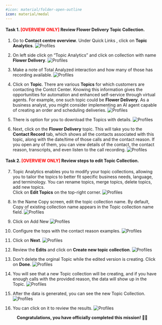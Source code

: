 ```yaml
---
#icon: material/folder-open-outline
icon: material/medal
---
```


#### Task 1. <span style="color: red;">[OVERVIEW ONLY]</span> Review Flower Delivery Topic Collection.

1. Go to <b>Contact centre overview</b>. Under Quick Links , click on **Topic Analytics**.
   ![Profiles](../graphics/Lab1_AI_Agent/1.1.gif)

2. On left side click on “Topic Analytics” and click on collection with name **Flower Delivery**.
   ![Profiles](../graphics/Lab1_AI_Agent/1.2.png)

3. Make a note of Total Analyzed interaction and how many of those has recording available.
   ![Profiles](../graphics/Lab1_AI_Agent/1.3.png)

4. Click on **Topic**. There are various **Topics** for which customers are contacting the Contct Center. Knowing this information gives the opportunities for automation and enhanced self-service through virtual agents. For example, one such topic could be **Flower Delivery**. As a business analyst, you might consider implementing an AI agent capable of creating an order and scheduling deliveries.
   ![Profiles](../graphics/Lab1_AI_Agent/1.4.png)

5. There is option for you to download the Topics with details. 
   ![Profiles](../graphics/Lab1_AI_Agent/1.6.png)

6. Next, click on the **Flower Delivery** topic. This will take you to the **Contact Record** tab, which shows all the contacts associated with this topic, along with the date/time of those calls and the contact reason. If you open any of them, you can view details of the contact, the contact reason, transcripts, and even listen to the call recording.
   ![Profiles](../graphics/Lab1_AI_Agent/1.5.gif)

#### Task 2. <span style="color: red;">[OVERVIEW ONLY]</span> Review steps to edit Topic Collection.

7. Topic Analytics enables you to modify your topic collections, allowing you to tailor the topics to better fit specific business needs, language, and terminology. You can rename topics, merge topics, delete topics, add new topics. </br> 
Click on **Edit Topics** on the top-right corner.
   ![Profiles](../graphics/Lab1_AI_Agent/1.7.png)

8. In the Name Copy screen, edit the topic collection name. By default, Copy of existing collection name appears in the Topic collection name field.
   ![Profiles](../graphics/Lab1_AI_Agent/1.8.png)

9. Click on Add New
   ![Profiles](../graphics/Lab1_AI_Agent/1.9.png)

10. Configure the tops with the contact reason examples.
   ![Profiles](../graphics/Lab1_AI_Agent/1.10.png)

11. Click on **Next**.
   ![Profiles](../graphics/Lab1_AI_Agent/1.11.png)

12. Review the **Edits** and click on **Create new topic collection**.
   ![Profiles](../graphics/Lab1_AI_Agent/1.12.png)

13. Don't delete the orginal Topic while the edited version is creating. Click on **Done**.
   ![Profiles](../graphics/Lab1_AI_Agent/1.13.png)

14. You will see that a new Topic collection will be creating, and if you have enough calls with the provided reason, the data will show up in the Topic.
   ![Profiles](../graphics/Lab1_AI_Agent/1.14.png)

15. After the data is generated, you can see the new Topic Collection.
   ![Profiles](../graphics/Lab1_AI_Agent/1.15.png)

16. You can click on it to review the results. 
   ![Profiles](../graphics/Lab1_AI_Agent/1.16.png)

<p style="text-align:center"><strong>Congratulations, you have officially completed this mission! 🎉🎉 </strong></p>
